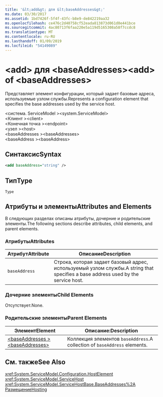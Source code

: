 ```yaml
---
title: '&lt;add&gt; для &lt;baseAddresses&gt;'
ms.date: 03/30/2017
ms.assetid: 1bd7426f-5f4f-43fc-b8e9-de842219aa32
ms.openlocfilehash: ce476c2d40758cf52eada813873d061d0e441bce
ms.sourcegitcommit: 4ac80713f6faa220e5a119d5165308a58f7ccdc8
ms.translationtype: MT
ms.contentlocale: ru-RU
ms.lasthandoff: 01/09/2019
ms.locfileid: "54149089"
---
```

# <a name="ltaddgt-of-ltbaseaddressesgt"></a><span data-ttu-id="f461c-102">&lt;add&gt; для &lt;baseAddresses&gt;</span><span class="sxs-lookup"><span data-stu-id="f461c-102">&lt;add&gt; of &lt;baseAddresses&gt;</span></span>
<span data-ttu-id="f461c-103">Представляет элемент конфигурации, который задает базовые адреса, используемые узлом службы.</span><span class="sxs-lookup"><span data-stu-id="f461c-103">Represents a configuration element that specifies the base addresses used by the service host.</span></span>  
  
 <span data-ttu-id="f461c-104">\<система. ServiceModel ></span><span class="sxs-lookup"><span data-stu-id="f461c-104">\<system.ServiceModel></span></span>  
<span data-ttu-id="f461c-105">\<Клиент ></span><span class="sxs-lookup"><span data-stu-id="f461c-105">\<client></span></span>  
<span data-ttu-id="f461c-106">\<Конечная точка ></span><span class="sxs-lookup"><span data-stu-id="f461c-106">\<endpoint></span></span>  
<span data-ttu-id="f461c-107">\<узел ></span><span class="sxs-lookup"><span data-stu-id="f461c-107">\<host></span></span>  
<span data-ttu-id="f461c-108">\<baseAddresses ></span><span class="sxs-lookup"><span data-stu-id="f461c-108">\<baseAddresses></span></span>  
<span data-ttu-id="f461c-109">\<baseAddress ></span><span class="sxs-lookup"><span data-stu-id="f461c-109">\<baseAddress></span></span>  
  
## <a name="syntax"></a><span data-ttu-id="f461c-110">Синтаксис</span><span class="sxs-lookup"><span data-stu-id="f461c-110">Syntax</span></span>  
  
```xml  
<add baseAddress="string" />
```  
  
## <a name="type"></a><span data-ttu-id="f461c-111">Тип</span><span class="sxs-lookup"><span data-stu-id="f461c-111">Type</span></span>  
 `Type`  
  
## <a name="attributes-and-elements"></a><span data-ttu-id="f461c-112">Атрибуты и элементы</span><span class="sxs-lookup"><span data-stu-id="f461c-112">Attributes and Elements</span></span>  
 <span data-ttu-id="f461c-113">В следующих разделах описаны атрибуты, дочерние и родительские элементы.</span><span class="sxs-lookup"><span data-stu-id="f461c-113">The following sections describe attributes, child elements, and parent elements.</span></span>  
  
### <a name="attributes"></a><span data-ttu-id="f461c-114">Атрибуты</span><span class="sxs-lookup"><span data-stu-id="f461c-114">Attributes</span></span>  
  
|<span data-ttu-id="f461c-115">Атрибут</span><span class="sxs-lookup"><span data-stu-id="f461c-115">Attribute</span></span>|<span data-ttu-id="f461c-116">Описание</span><span class="sxs-lookup"><span data-stu-id="f461c-116">Description</span></span>|  
|---------------|-----------------|  
|`baseAddress`|<span data-ttu-id="f461c-117">Строка, которая задает базовый адрес, используемый узлом службы.</span><span class="sxs-lookup"><span data-stu-id="f461c-117">A string that specifies a base address used by the service host.</span></span>|  
  
### <a name="child-elements"></a><span data-ttu-id="f461c-118">Дочерние элементы</span><span class="sxs-lookup"><span data-stu-id="f461c-118">Child Elements</span></span>  
 <span data-ttu-id="f461c-119">Отсутствует.</span><span class="sxs-lookup"><span data-stu-id="f461c-119">None.</span></span>  
  
### <a name="parent-elements"></a><span data-ttu-id="f461c-120">Родительские элементы</span><span class="sxs-lookup"><span data-stu-id="f461c-120">Parent Elements</span></span>  
  
|<span data-ttu-id="f461c-121">Элемент</span><span class="sxs-lookup"><span data-stu-id="f461c-121">Element</span></span>|<span data-ttu-id="f461c-122">Описание:</span><span class="sxs-lookup"><span data-stu-id="f461c-122">Description</span></span>|  
|-------------|-----------------|  
|[<span data-ttu-id="f461c-123">\<baseAddresses ></span><span class="sxs-lookup"><span data-stu-id="f461c-123">\<baseAddresses></span></span>](../../../../../docs/framework/configure-apps/file-schema/wcf/baseaddresses.md)|<span data-ttu-id="f461c-124">Коллекция элементов `baseAddress`.</span><span class="sxs-lookup"><span data-stu-id="f461c-124">A collection of `baseAddress` elements.</span></span>|  
  
## <a name="see-also"></a><span data-ttu-id="f461c-125">См. также</span><span class="sxs-lookup"><span data-stu-id="f461c-125">See Also</span></span>  
 <xref:System.ServiceModel.Configuration.HostElement>  
 <xref:System.ServiceModel.ServiceHost>  
 <xref:System.ServiceModel.ServiceHostBase.BaseAddresses%2A>  
 [<span data-ttu-id="f461c-126">Размещение</span><span class="sxs-lookup"><span data-stu-id="f461c-126">Hosting</span></span>](../../../../../docs/framework/wcf/feature-details/hosting.md)
